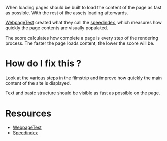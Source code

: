 When loading pages should be built to load the content of the page as fast as possible. With the rest of the assets loading afterwards. 

[WebpageTest](webpagetest.org) created what they call the [speedindex](https://sites.google.com/a/webpagetest.org/docs/using-webpagetest/metrics/speed-index), which measures how quickly the page contents are visually populated.

The score calculates how complete a page is every step of the rendering process. The faster the page loads content, the lower the score will be.

# How do I fix this ?

Look at the various steps in the filmstrip and improve how quickly the main content of the site is displayed.

Text and basic structure should be visible as fast as possible on the page.

# Resources

* [WebpageTest](webpagetest.org)
* [Speedindex](https://sites.google.com/a/webpagetest.org/docs/using-webpagetest/metrics/speed-index)
